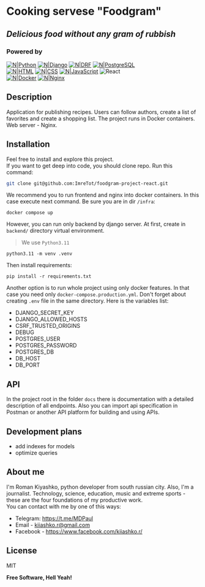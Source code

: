 # Cooking servese "Foodgram"
## _Delicious food without any gram of rubbish_

### Powered by

[![N|Python](https://img.shields.io/badge/python-3670A0?style=for-the-badge&logo=python&logoColor=ffdd54)](https://www.python.org/)
[![N|Django](https://img.shields.io/badge/Django-092E20?style=for-the-badge&logo=django&logoColor=green)](https://www.djangoproject.com/)
[![N|DRF](https://img.shields.io/badge/django%20rest-ff1709?style=for-the-badge&logo=django&logoColor=white)](https://www.django-rest-framework.org/)
[![N|PostgreSQL](https://img.shields.io/badge/PostgreSQL-316192?style=for-the-badge&logo=postgresql&logoColor=white)](https://www.postgresql.org/)  
[![N|HTML](https://img.shields.io/badge/HTML5-E34F26?style=for-the-badge&logo=html5&logoColor=white)](https://html.spec.whatwg.org/multipage/)
[![N|CSS](https://img.shields.io/badge/CSS3-1572B6?style=for-the-badge&logo=css3&logoColor=white)](https://www.w3.org/Style/CSS/)
[![N|JavaScript](https://img.shields.io/badge/JavaScript-323330?style=for-the-badge&logo=javascript&logoColor=F7DF1E)](https://www.ecma-international.org/publications-and-standards/standards/ecma-262/)
![React](https://img.shields.io/badge/react-%2320232a.svg?style=for-the-badge&logo=react&logoColor=%2361DAFB)  
[![N|Docker](https://img.shields.io/badge/Docker-2CA5E0?style=for-the-badge&logo=docker&logoColor=white)](https://www.docker.com/)
[![N|Nginx](https://img.shields.io/badge/Nginx-009639?style=for-the-badge&logo=nginx&logoColor=white)](https://nginx.org)

## Description
Application for publishing recipes. Users can follow authors, create a list of favorites and create a shopping list. The project runs in Docker containers. Web server - Nginx.

## Installation

Feel free to install and explore this project.  
If you want to get deep into code, you should clone repo. Run this command:
```sh
git clone git@github.com:ImreTot/foodgram-project-react.git
```
We recommend you to run frontend and nginx into docker containers. 
In this case execute next command. Be sure you are in dir `/infra`:
```shell
docker compose up
```
However, you can run only backend by django server.
At first, create in `backend/` directory virtual environment. 
>We use `Python3.11`
```shell
python3.11 -m venv .venv
```
Then install requirements:
```shell
pip install -r requirements.txt
```
Another option is to run whole project using only docker features.
In that case you need only `docker-compose.production.yml`. 
Don't forget about creating `.env` file in the same directory.
Here is the variables list:

- DJANGO_SECRET_KEY
- DJANGO_ALLOWED_HOSTS
- CSRF_TRUSTED_ORIGINS
- DEBUG
- POSTGRES_USER
- POSTGRES_PASSWORD
- POSTGRES_DB
- DB_HOST
- DB_PORT

## API
In the project root in the folder `docs` there is documentation with a detailed description of all endpoints. Also you can import api specification in Postman or another API platform for building and using APIs.

## Development plans
- add indexes for models
- optimize queries

## About me

I'm Roman Kiyashko, python developer from south russian city.
Also, I'm a journalist. 
Technology, science, education, music and extreme sports - these are the four foundations of my productive work.  
You can contact with me by one of this ways:
- Telegram: https://t.me/MDPaul
- Email - kiiashko.r@gmail.com
- Facebook - https://www.facebook.com/kiiashko.r/

## License

MIT

**Free Software, Hell Yeah!**
